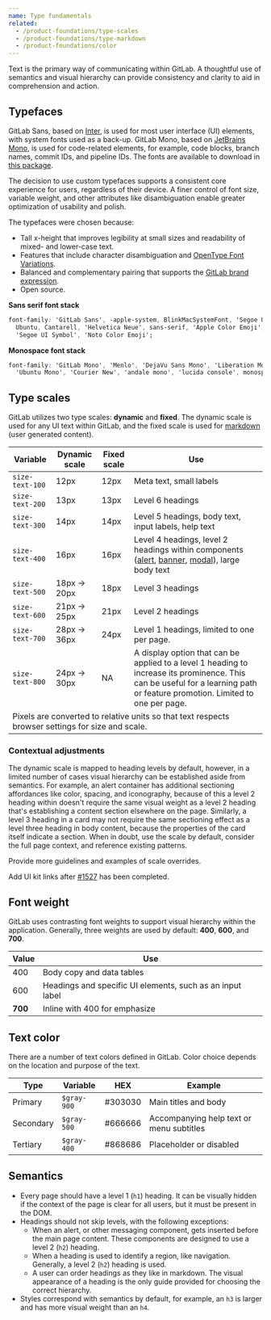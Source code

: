 ```yaml
---
name: Type fundamentals
related:
  - /product-foundations/type-scales
  - /product-foundations/type-markdown
  - /product-foundations/color
---
```


Text is the primary way of communicating within GitLab. A thoughtful use of semantics and visual hierarchy can provide consistency and clarity to aid in comprehension and action.

## Typefaces

GitLab Sans, based on [Inter](https://rsms.me/inter/), is used for most user interface (UI) elements, with system fonts used as a back-up. GitLab Mono, based on [JetBrains Mono](https://www.jetbrains.com/lp/mono/), is used for code-related elements, for example, code blocks, branch names, commit IDs, and pipeline IDs. The fonts are available to download in [this package](https://www.npmjs.com/package/@gitlab/fonts).

The decision to use custom typefaces supports a consistent core experience for users, regardless of their device. A finer control of font size, variable weight, and other attributes like disambiguation enable greater optimization of usability and polish.

The typefaces were chosen because:

- Tall x-height that improves legibility at small sizes and readability of mixed- and lower-case text.
- Features that include character disambiguation and [OpenType Font Variations](https://learn.microsoft.com/en-us/typography/opentype/spec/otvaroverview).
- Balanced and complementary pairing that supports the [GitLab brand expression](/brand/overview).
- Open source.

**Sans serif font stack**

```css
font-family: 'GitLab Sans', -apple-system, BlinkMacSystemFont, 'Segoe UI', Roboto, 'Noto Sans',
  Ubuntu, Cantarell, 'Helvetica Neue', sans-serif, 'Apple Color Emoji', 'Segoe UI Emoji',
  'Segoe UI Symbol', 'Noto Color Emoji';
```

**Monospace font stack**

```css
font-family: 'GitLab Mono', 'Menlo', 'DejaVu Sans Mono', 'Liberation Mono', 'Consolas',
  'Ubuntu Mono', 'Courier New', 'andale mono', 'lucida console', monospace;
```

## Type scales

GitLab utilizes two type scales: **dynamic** and **fixed**. The dynamic scale is used for any UI text within GitLab, and the fixed scale is used for [markdown](/product-foundations/type-markdown) (user generated content).

<table class="table-compact gl-mb-6">
<thead>
<tr>
<th>Variable</th>
<th class="gl-white-space-nowrap">Dynamic scale</th>
<th class="gl-white-space-nowrap">Fixed scale</th>
<th>Use</th>
</tr>
</thead>
<tbody>
<tr>
<td><code class="gl-white-space-nowrap">size-text-100</code></td>
<td>12px</td>
<td>12px</td>
<td>Meta text, small labels</td>
</tr>
<tr>
<td><code>size-text-200</code></td>
<td>13px</td>
<td>13px</td>
<td>Level 6 headings</td>
</tr>
<tr>
<td><code>size-text-300</code></td>
<td>14px</td>
<td>14px</td>
<td>Level 5 headings, body text, input labels, help text</td>
</tr>
<tr>
<td><code>size-text-400</code></td>
<td>16px</td>
<td>16px</td>
<td>Level 4 headings, level 2 headings within components (<a href="/components/alert">alert</a>, <a href="/components/banner">banner</a>, <a href="/components/modal">modal</a>), large body text</td>
</tr>
<tr>
<td><code>size-text-500</code></td>
<td>18px → 20px</td>
<td>18px</td>
<td>Level 3 headings</td>
</tr>
<tr>
<td><code>size-text-600</code></td>
<td>21px → 25px</td>
<td>21px</td>
<td>Level 2 headings</td>
</tr>
<tr>
<td><code>size-text-700</code></td>
<td>28px → 36px</td>
<td>24px</td>
<td>Level 1 headings, limited to one per page.</td>
</tr>
<tr>
<td><code>size-text-800</code></td>
<td>24px → 30px</td>
<td>NA</td>
<td>A display option that can be applied to a level 1 heading to increase its prominence. This can be useful for a learning path or feature promotion. Limited to one per page.</td>
</tr>
<tr>
<td colspan="4">Pixels are converted to relative units so that text respects browser settings for size and scale.</td>
</tr>
</tbody>
</table>

### Contextual adjustments

The dynamic scale is mapped to heading levels by default, however, in a limited number of cases visual hierarchy can be established aside from semantics. For example, an alert container has additional sectioning affordances like color, spacing, and iconography, because of this a level 2 heading within doesn't require the same visual weight as a level 2 heading that's establishing a content section elsewhere on the page. Similarly, a level 3 heading in a card may not require the same sectioning effect as a level three heading in body content, because the properties of the card itself indicate a section. When in doubt, use the scale by default, consider the full page context, and reference existing patterns.

<todo>Provide more guidelines and examples of scale overrides.</todo>

<todo>Add UI kit links after [#1527](https://gitlab.com/gitlab-org/gitlab-services/design.gitlab.com/-/issues/1527) has been completed.</todo>

## Font weight

GitLab uses contrasting font weights to support visual hierarchy within the application. Generally, three weights are used by default: **400**, **600**, and **700**.

<table class="table-compact gl-mb-6">
<thead>
<tr>
<th>Value</th>
<th>Use</th>
</tr>
</thead>
<tbody>
<tr>
<td>400</td>
<td>Body copy and data tables</td>
</tr>
<tr>
<td class="f-bold">600</td>
<td>Headings and specific UI elements, such as an input label</td>
</tr>
<tr>
<td style="font-weight:700;">700</td>
<td>Inline with 400 for emphasize</td>
</tr>
</tbody>
</table>

## Text color

There are a number of text colors defined in GitLab. Color choice depends on the location and purpose of the text.

<table class="table-compact gl-mb-6">
<thead>
<tr>
<th>Type</th>
<th>Variable</th>
<th>HEX</th>
<th>Example</th>
</tr>
</thead>
<tbody>
<tr>
<td>Primary</td>
<td><code>$gray-900</code></td>
<td>#303030</td>
<td class="gl-text-gray-900">Main titles and body</td>
</tr>
<tr>
<td>Secondary</td>
<td><code>$gray-500</code></td>
<td>#666666</td>
<td class="gl-text-gray-500">Accompanying help text or menu subtitles</td>
</tr>
<tr>
<td>Tertiary</td>
<td><code>$gray-400</code></td>
<td>#868686</td>
<td class="gl-text-gray-400">Placeholder or disabled</td>
</tr>
</tbody>
</table>

## Semantics

- Every page should have a level 1 (`h1`) heading. It can be visually hidden if the context of the page is clear for all users, but it must be present in the DOM.
- Headings should not skip levels, with the following exceptions:
  - When an alert, or other messaging component, gets inserted before the main page content. These components are designed to use a level 2 (`h2`) heading.
  - When a heading is used to identify a region, like navigation. Generally, a level 2 (`h2`) heading is used.
  - A user can order headings as they like in markdown. The visual appearance of a heading is the only guide provided for choosing the correct hierarchy.
- Styles correspond with semantics by default, for example, an `h3` is larger and has more visual weight than an `h4`.
